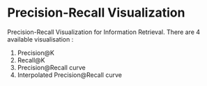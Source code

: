 # Precision-Recall Visualization

Precision-Recall Visualization for Information Retrieval. There are 4 available visualisation :

1. Precision@K
2. Recall@K
3. Precision@Recall curve
4. Interpolated Precision@Recall curve
